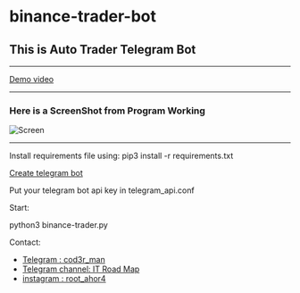 # binance-trader-bot

## This is Auto Trader Telegram Bot

***

[Demo video](https://www.aparat.com/v/875M6)

***
### Here is a ScreenShot from Program Working


![Screen](http://s5.picofile.com/file/8363449334/sc1_1_.png "")

---

Install requirements file using:
pip3 install -r requirements.txt

[Create telegram bot](https://core.telegram.org/bots#3-how-do-i-create-a-bot)

Put your telegram bot api key in telegram_api.conf 

Start:

python3 binance-trader.py

Contact:
* [Telegram : cod3r_man](https://t.me/cod3r_man)
* [Telegram channel: IT Road Map](https://t.me/ITRoadMap)
* [instagram : root_ahor4](www.instagram.com/root_ahor4)
